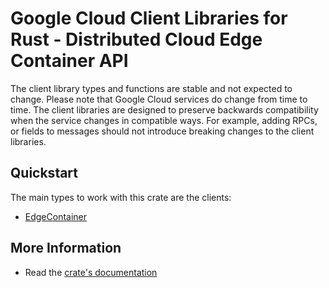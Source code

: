 # Google Cloud Client Libraries for Rust - Distributed Cloud Edge Container API

<!-- Code generated by sidekick. DO NOT EDIT. -->


The client library types and functions are stable and not expected to change.
Please note that Google Cloud services do change from time to time. The client
libraries are designed to preserve backwards compatibility when the service
changes in compatible ways. For example, adding RPCs, or fields to messages
should not introduce breaking changes to the client libraries.

## Quickstart

The main types to work with this crate are the clients:

- [EdgeContainer]

## More Information

- Read the [crate's documentation](https://docs.rs/google-cloud-edgecontainer-v1/latest/google-cloud-edgecontainer-v1)

[EdgeContainer]: https://docs.rs/google-cloud-edgecontainer-v1/latest/google_cloud_edgecontainer_v1/client/struct.EdgeContainer.html

